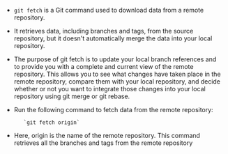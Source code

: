 * `git fetch` is a Git command used to download data from a remote repository. 
* It retrieves data, including branches and tags, from the source repository, but it doesn't automatically merge the data into your local repository. 
* The purpose of git fetch is to update your local branch references and to provide you with a complete and current view of the remote repository. This allows you to see what changes have taken place in the remote repository, compare them with your local repository, and decide whether or not you want to integrate those changes into your local repository using git merge or git rebase.
* Run the following command to fetch data from the remote repository:

         `git fetch origin`
* Here, origin is the name of the remote repository. This command retrieves all the branches and tags from the remote repository



